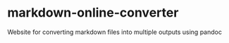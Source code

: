 markdown-online-converter
=========================

Website for converting markdown files into multiple outputs using pandoc
